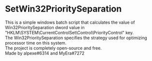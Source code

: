# SetWin32PrioritySeparation

This is a simple windows batch script that calculates the value of Win32PrioritySeparation dword value in "HKLM\SYSTEM\CurrentControlSet\Control\PriorityControl" key. <br>
The Win32PrioritySeparation specifies the strategy used for optimizing processor time on this system. <br>
The project is completely open-source and free. <br>
Made by alpexe#6314 and MyEra#7272 <br>
